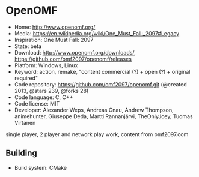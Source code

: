 # OpenOMF

- Home: http://www.openomf.org/
- Media: https://en.wikipedia.org/wiki/One_Must_Fall:_2097#Legacy
- Inspiration: One Must Fall: 2097
- State: beta
- Download: http://www.openomf.org/downloads/, https://github.com/omf2097/openomf/releases
- Platform: Windows, Linux
- Keyword: action, remake, "content commercial (?) + open (?) + original required"
- Code repository: https://github.com/omf2097/openomf.git (@created 2013, @stars 239, @forks 28)
- Code language: C, C++
- Code license: MIT
- Developer: Alexander Weps, Andreas Gnau, Andrew Thompson, animehunter, Giuseppe Deda, Martti Rannanjärvi, TheOnlyJoey, Tuomas Virtanen

single player, 2 player and network play work, content from omf2097.com

## Building

- Build system: CMake
